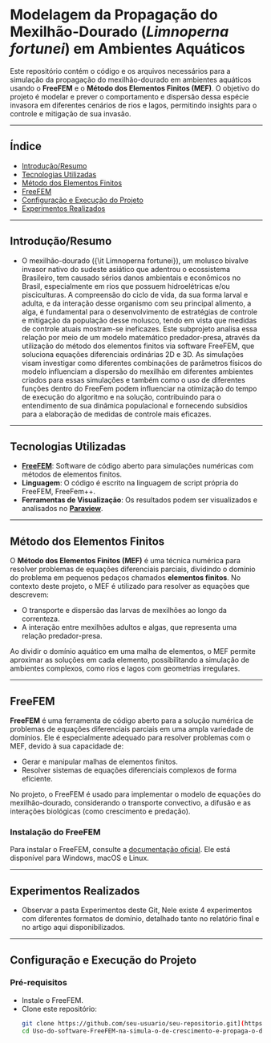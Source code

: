 # Modelagem da Propagação do Mexilhão-Dourado (*Limnoperna fortunei*) em Ambientes Aquáticos

Este repositório contém o código e os arquivos necessários para a simulação da propagação do mexilhão-dourado em ambientes aquáticos usando o **FreeFEM** e o **Método dos Elementos Finitos (MEF)**. O objetivo do projeto é modelar e prever o comportamento e dispersão dessa espécie invasora em diferentes cenários de rios e lagos, permitindo insights para o controle e mitigação de sua invasão.

---

## Índice
- [Introdução/Resumo](#introdução-resumo)
- [Tecnologias Utilizadas](#tecnologias-utilizadas)
- [Método dos Elementos Finitos](#método-dos-elementos-finitos)
- [FreeFEM](#freefem)
- [Configuração e Execução do Projeto](#configuração-e-execução-do-projeto)
- [Experimentos Realizados](#experimentos-realizados)

---

## Introdução/Resumo
- O mexilhão-dourado ({\it Limnoperna fortunei}), um molusco bivalve invasor nativo do sudeste asiático que adentrou o ecossistema Brasileiro, tem causado sérios danos ambientais e econômicos no Brasil, especialmente em rios que possuem hidroelétricas e/ou pisciculturas. A compreensão do ciclo de vida, da sua forma larval e adulta, e da interação desse organismo com seu principal alimento, a alga, é fundamental para o desenvolvimento de estratégias de controle e mitigação da população desse molusco, tendo em vista que medidas de controle atuais mostram-se ineficazes. Este subprojeto analisa essa relação por meio de um modelo matemático predador-presa, através da utilização do método dos elementos finitos via software FreeFEM, que soluciona equações diferenciais ordinárias 2D e 3D. As simulações visam investigar como diferentes combinações de parâmetros físicos do modelo influenciam a dispersão do mexilhão em diferentes ambientes criados para essas simulações e também como o uso de diferentes funções dentro do FreeFem podem influenciar na otimização do tempo de execução do algoritmo e na solução, contribuindo para o entendimento de sua dinâmica populacional e fornecendo subsídios para a elaboração de medidas de controle mais eficazes.

---

## Tecnologias Utilizadas
- **[FreeFEM](https://freefem.org/)**: Software de código aberto para simulações numéricas com métodos de elementos finitos.
- **Linguagem**: O código é escrito na linguagem de script própria do FreeFEM, FreeFem++.
- **Ferramentas de Visualização**: Os resultados podem ser visualizados e analisados no **[Paraview](https://www.paraview.org/)**.

---

## Método dos Elementos Finitos
O **Método dos Elementos Finitos (MEF)** é uma técnica numérica para resolver problemas de equações diferenciais parciais, dividindo o domínio do problema em pequenos pedaços chamados **elementos finitos**. No contexto deste projeto, o MEF é utilizado para resolver as equações que descrevem:
- O transporte e dispersão das larvas de mexilhões ao longo da correnteza.
- A interação entre mexilhões adultos e algas, que representa uma relação predador-presa.

Ao dividir o domínio aquático em uma malha de elementos, o MEF permite aproximar as soluções em cada elemento, possibilitando a simulação de ambientes complexos, como rios e lagos com geometrias irregulares.

---

## FreeFEM
**FreeFEM** é uma ferramenta de código aberto para a solução numérica de problemas de equações diferenciais parciais em uma ampla variedade de domínios. Ele é especialmente adequado para resolver problemas com o MEF, devido à sua capacidade de:
- Gerar e manipular malhas de elementos finitos.
- Resolver sistemas de equações diferenciais complexos de forma eficiente.
  
No projeto, o FreeFEM é usado para implementar o modelo de equações do mexilhão-dourado, considerando o transporte convectivo, a difusão e as interações biológicas (como crescimento e predação).

### Instalação do FreeFEM
Para instalar o FreeFEM, consulte a [documentação oficial](https://freefem.org/download/). Ele está disponível para Windows, macOS e Linux.

---
## Experimentos Realizados
- Observar a pasta Experimentos deste Git, Nele existe 4 experimentos com diferentes formatos de domínio, detalhado tanto no relatório final e no artigo aqui disponibilizados.
---

## Configuração e Execução do Projeto
### Pré-requisitos
- Instale o FreeFEM.
- Clone este repositório:
  ```bash
  git clone https://github.com/seu-usuario/seu-repositorio.git](https://github.com/Edluck/Uso-do-software-FreeFEM-na-simula-o-de-crescimento-e-propaga-o-do-mexilh-o-dourado.git
  cd Uso-do-software-FreeFEM-na-simula-o-de-crescimento-e-propaga-o-do-mexilh-o-dourado.git

